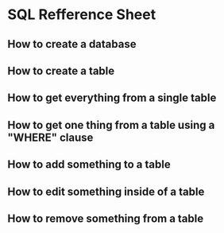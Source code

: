 # SQL Refference Sheet
## How to create a database

## How to create a table

## How to get everything from a single table

## How to get one thing from a table using a "WHERE" clause

## How to add something to a table 

## How to edit something inside of a table

## How to remove something from a table

